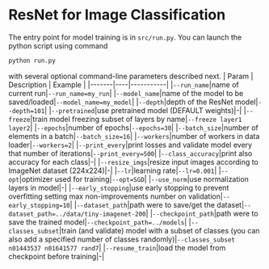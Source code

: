 # ResNet for Image Classification
The entry point for model training is in `src/run.py`. You can launch the python script using command
```bash
python run.py
```
with several optional command-line parameters described next.
| Param  | Description | Example     |
|-------|----|-----------|
|`--run_name`|name of current run|`--run_name=my_run`|
|`--model_name`|name of the model to be saved/loaded|`--model_name=my_model`|
|`--depth`|depth of the ResNet model|`--depth=101`|
|`--pretrained`|use pretrained model (DEFAULT weights)|-|
|`--freeze`|train model freezing subset of layers by name|`--freeze layer1 layer2`|
|`--epochs`|number of epochs|`--epochs=30`|
|`--batch_size`|number of elements in a batch|`--batch_size=16`|
|`--workers`|number of workers in data loader|`--workers=2`|
|`--print_every`|print losses and validate model every that number of iterations|`--print_every=500`|
|`--class_accuracy`|print also accuracy for each class|-|
|`--resize_imgs`|resize input images according to ImageNet dataset (224x224)|-|
|`--lr`|learning rate|`--lr=0.001`|
|`--opt`|optimizer used for training|`--opt=SGD`|
|`--use_norm`|use normalization layers in model|-|
|`--early_stopping`|use early stopping to prevent overfitting setting max non-improvements number on validation|`--early_stopping=10`|
|`--dataset_path`|path were to save/get the dataset|`--dataset_path=../data/tiny-imagenet-200`|
|`--checkpoint_path`|path were to save the trained model|`--checkpoint_path=../models`|
|`--classes_subset`|train (and validate) model with a subset of classes (you can also add a specified number of classes randomly)|`--classes_subset n01443537 n01641577 rand7`|
|`--resume_train`|load the model from checkpoint before training|-|
